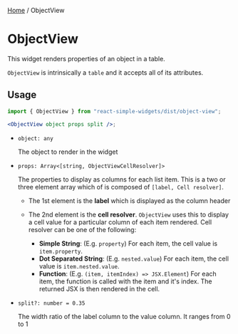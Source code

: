 [Home](../../../README.md) / ObjectView

# ObjectView

This widget renders properties of an object in a table.

`ObjectView` is intrinsically a `table` and it accepts all of its attributes.

## Usage

```jsx
import { ObjectView } from "react-simple-widgets/dist/object-view";

<ObjectView object props split />;
```

- `object: any`

  The object to render in the widget

- `props: Array<[string, ObjectViewCellResolver]>`

  The properties to display as columns for each list item. This is a two or three element array which
  of is composed of `[label, Cell resolver]`.

  - The 1st element is the **label** which is displayed as the column header

  - The 2nd element is the **cell resolver**. `ObjectView` uses this to display a cell value for a particular column of each item rendered. Cell resolver can be one of the following:
    - **Simple String**: (E.g. `property`) For each item, the cell value is `item.property`.
    - **Dot Separated String**: (E.g. `nested.value`) For each item, the cell value is `item.nested.value`.
    - **Function**: (E.g. `(item, itemIndex) => JSX.Element`) For each item, the function is called with the item and it's index. The returned JSX is then rendered in the cell.

- `split?: number = 0.35`

  The width ratio of the label column to the value column. It ranges from 0 to 1
